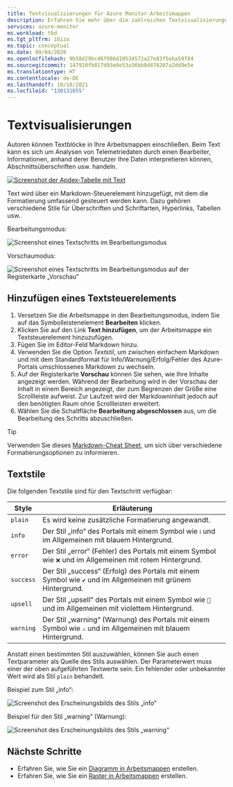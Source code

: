 ```yaml
---
title: Textvisualisierungen für Azure Monitor-Arbeitsmappen
description: Erfahren Sie mehr über die zahlreichen Textvisualisierungen für Azure Monitor-Arbeitsmappen.
services: azure-monitor
ms.workload: tbd
ms.tgt_pltfrm: ibiza
ms.topic: conceptual
ms.date: 09/04/2020
ms.openlocfilehash: 9b58d29bc46f086d10534572a27e83f5eba59f84
ms.sourcegitcommit: 147910fb817d93e0e53a36bb8d476207a2dd9e5e
ms.translationtype: HT
ms.contentlocale: de-DE
ms.lasthandoff: 10/18/2021
ms.locfileid: "130131655"
---
```

# <a name="text-visualizations"></a>Textvisualisierungen

Autoren können Textblöcke in Ihre Arbeitsmappen einschließen. Beim Text kann es sich um Analysen von Telemetriedaten durch einen Bearbeiter, Informationen, anhand derer Benutzer Ihre Daten interpretieren können, Abschnittsüberschriften usw. handeln.

[![Screenshot der Apdex-Tabelle mit Text](./media/workbooks-text-visualizations/apdex.png)](./media/workbooks-text-visualizations/apdex.png#lightbox)

Text wird über ein Markdown-Steuerelement hinzugefügt, mit dem die Formatierung umfassend gesteuert werden kann. Dazu gehören verschiedene Stile für Überschriften und Schriftarten, Hyperlinks, Tabellen usw.

Bearbeitungsmodus:

![Screenshot eines Textschritts im Bearbeitungsmodus](./media/workbooks-text-visualizations/text-edit-mode.png)

Vorschaumodus:

![Screenshot eines Textschritts im Bearbeitungsmodus auf der Registerkarte „Vorschau“](./media/workbooks-text-visualizations/text-edit-mode-preview.png)

## <a name="add-a-text-control"></a>Hinzufügen eines Textsteuerelements

1. Versetzen Sie die Arbeitsmappe in den Bearbeitungsmodus, indem Sie auf das Symbolleistenelement **Bearbeiten** klicken.
2. Klicken Sie auf den Link **Text hinzufügen**, um der Arbeitsmappe ein Textsteuerelement hinzuzufügen.
3. Fügen Sie im Editor-Feld Markdown hinzu.
4. Verwenden Sie die Option *Textstil*, um zwischen einfachem Markdown und mit dem Standardformat für Info/Warnung/Erfolg/Fehler des Azure-Portals umschlossenes Markdown zu wechseln.
5. Auf der Registerkarte **Vorschau** können Sie sehen, wie Ihre Inhalte angezeigt werden. Während der Bearbeitung wird in der Vorschau der Inhalt in einem Bereich angezeigt, der zum Begrenzen der Größe eine Scrollleiste aufweist. Zur Laufzeit wird der Markdowninhalt jedoch auf den benötigten Raum ohne Scrollleisten erweitert.
6. Wählen Sie die Schaltfläche **Bearbeitung abgeschlossen** aus, um die Bearbeitung des Schritts abzuschließen.

> [!TIP]
> Verwenden Sie dieses [Markdown-Cheat Sheet](https://github.com/adam-p/markdown-here/wiki/Markdown-Cheatsheet), um sich über verschiedene Formatierungsoptionen zu informieren.

## <a name="text-styles"></a>Textstile

Die folgenden Textstile sind für den Textschritt verfügbar:

| Style     | Erläuterung                                                                               |
|-----------|-------------------------------------------------------------------------------------------|
| `plain`   | Es wird keine zusätzliche Formatierung angewandt.                                                      |
| `info`    | Der Stil „info“ des Portals mit einem Symbol wie `ℹ` und im Allgemeinen mit blauem Hintergrund.      |
| `error`   | Der Stil „error“ (Fehler) des Portals mit einem Symbol wie `❌` und im Allgemeinen mit rotem Hintergrund.     |
| `success` | Der Stil „success“ (Erfolg) des Portals mit einem Symbol wie `✔` und im Allgemeinen mit grünem Hintergrund.  |
| `upsell`  | Der Stil „upsell“ des Portals mit einem Symbol wie `🚀` und im Allgemeinen mit violettem Hintergrund. |
| `warning` | Der Stil „warning“ (Warnung) des Portals mit einem Symbol wie `⚠` und im Allgemeinen mit blauem Hintergrund.   |

Anstatt einen bestimmten Stil auszuwählen, können Sie auch einen Textparameter als Quelle des Stils auswählen. Der Parameterwert muss einer der oben aufgeführten Textwerte sein. Ein fehlender oder unbekannter Wert wird als Stil `plain` behandelt.

Beispiel zum Stil „info“:

![Screenshot des Erscheinungsbilds des Stils „info“](./media/workbooks-text-visualizations/text-preview-info-style.png)

Beispiel für den Stil „warning“ (Warnung):

![Screenshot des Erscheinungsbilds des Stils „warning“](./media/workbooks-text-visualizations/text-warning-style.png)

## <a name="next-steps"></a>Nächste Schritte

* Erfahren Sie, wie Sie ein [Diagramm in Arbeitsmappen](workbooks-chart-visualizations.md) erstellen.
* Erfahren Sie, wie Sie ein [Raster in Arbeitsmappen](workbooks-grid-visualizations.md) erstellen.
